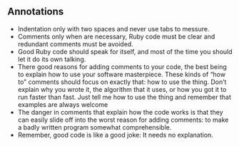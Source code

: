 Annotations
-----------

- Indentation only with two spaces and never use tabs to messure.
- Comments only when are necessary, Ruby code must be clear and redundant comments must be avoided.
- Good Ruby code should speak for itself, and most of the time you should let it
do its own talking.
- There good reasons for adding comments to your code, the best being to
explain how to use your software masterpiece. These kinds of “how to” comments
should focus on exactly that: how to use the thing. Don’t explain why you wrote it,
the algorithm that it uses, or how you got it to run faster than fast. Just tell me how
to use the thing and remember that examples are always welcome
- The danger in comments that explain how the code works is that they can easily
slide off into the worst reason for adding comments: to make a badly written program somewhat comprehensible.
- Remember, good code is like a good joke: It needs no explanation.



